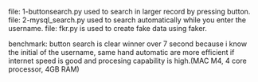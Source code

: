 file: 1-buttonsearch.py used to search in larger record by pressing button.
file: 2-mysql_search.py used to search automatically while you enter the username.
file: fkr.py is used to create fake data using faker.

benchmark: button search is clear winner over 7 second because i know the initial of the username, same hand automatic are more efficient if internet speed is good and procesing capability is high.(MAC M4, 4 core processor, 4GB RAM)
